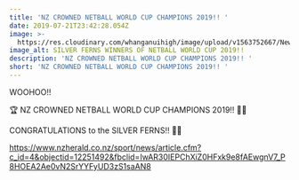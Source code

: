 ```yaml
---
title: 'NZ CROWNED NETBALL WORLD CUP CHAMPIONS 2019!! '
date: 2019-07-21T23:42:28.054Z
image: >-
  https://res.cloudinary.com/whanganuihigh/image/upload/v1563752667/News/silver_ferns_on_the_podium_world_cup_winners.jpg
image_alt: SILVER FERNS WINNERS OF NETBALL WORLD CUP 2019!!
description: 'NZ CROWNED NETBALL WORLD CUP CHAMPIONS 2019!! '
short: 'NZ CROWNED NETBALL WORLD CUP CHAMPIONS 2019!! '
---
```

WOOHOO!!

🏆 NZ CROWNED NETBALL WORLD CUP CHAMPIONS 2019!! 👏👏

CONGRATULATIONS to the SILVER FERNS‼️ 🎉🎉

https://www.nzherald.co.nz/sport/news/article.cfm?c_id=4&objectid=12251492&fbclid=IwAR30IEPChXiZ0HFxk9e8fAEwgnV7_P8HOEA2Ae0vN2SrYYFyUD3zS1saAN8
